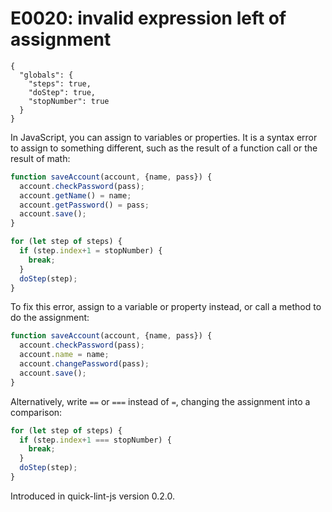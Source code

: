 # E0020: invalid expression left of assignment

```config-for-examples
{
  "globals": {
    "steps": true,
    "doStep": true,
    "stopNumber": true
  }
}
```

In JavaScript, you can assign to variables or properties. It is a syntax error
to assign to something different, such as the result of a function call or the
result of math:

```javascript
function saveAccount(account, {name, pass}) {
  account.checkPassword(pass);
  account.getName() = name;
  account.getPassword() = pass;
  account.save();
}

for (let step of steps) {
  if (step.index+1 = stopNumber) {
    break;
  }
  doStep(step);
}
```

To fix this error, assign to a variable or property instead, or call a method to
do the assignment:

```javascript
function saveAccount(account, {name, pass}) {
  account.checkPassword(pass);
  account.name = name;
  account.changePassword(pass);
  account.save();
}
```

Alternatively, write `==` or `===` instead of `=`, changing the assignment into
a comparison:

```javascript
for (let step of steps) {
  if (step.index+1 === stopNumber) {
    break;
  }
  doStep(step);
}
```

Introduced in quick-lint-js version 0.2.0.
